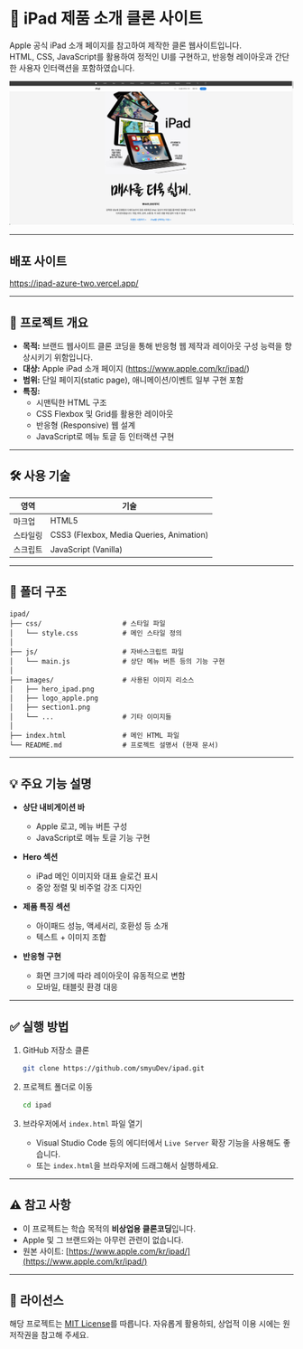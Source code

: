 # 🍎 iPad 제품 소개 클론 사이트

Apple 공식 iPad 소개 페이지를 참고하여 제작한 클론 웹사이트입니다.  
HTML, CSS, JavaScript를 활용하여 정적인 UI를 구현하고, 반응형 레이아웃과 간단한 사용자 인터랙션을 포함하였습니다.

![스크린샷](./images/screenshot_desktop.png) <!-- 프로젝트 이미지 있으면 해당 경로에 추가 -->

---
## 배포 사이트
https://ipad-azure-two.vercel.app/

---

## 📌 프로젝트 개요

- **목적:** 브랜드 웹사이트 클론 코딩을 통해 반응형 웹 제작과 레이아웃 구성 능력을 향상시키기 위함입니다.
- **대상:** Apple iPad 소개 페이지 (https://www.apple.com/kr/ipad/)
- **범위:** 단일 페이지(static page), 애니메이션/이벤트 일부 구현 포함
- **특징:**  
  - 시맨틱한 HTML 구조  
  - CSS Flexbox 및 Grid를 활용한 레이아웃  
  - 반응형 (Responsive) 웹 설계  
  - JavaScript로 메뉴 토글 등 인터랙션 구현  

---

## 🛠️ 사용 기술

| 영역       | 기술 |
|------------|------|
| 마크업     | HTML5 |
| 스타일링   | CSS3 (Flexbox, Media Queries, Animation) |
| 스크립트   | JavaScript (Vanilla) |

---

## 📂 폴더 구조

```
ipad/
├── css/                    # 스타일 파일
│   └── style.css           # 메인 스타일 정의
│
├── js/                     # 자바스크립트 파일
│   └── main.js             # 상단 메뉴 버튼 등의 기능 구현
│
├── images/                 # 사용된 이미지 리소스
│   ├── hero_ipad.png
│   ├── logo_apple.png
│   ├── section1.png
│   └── ...                 # 기타 이미지들
│
├── index.html              # 메인 HTML 파일
└── README.md               # 프로젝트 설명서 (현재 문서)
```

---

## 💡 주요 기능 설명

- **상단 내비게이션 바**  
  - Apple 로고, 메뉴 버튼 구성  
  - JavaScript로 메뉴 토글 기능 구현

- **Hero 섹션**  
  - iPad 메인 이미지와 대표 슬로건 표시  
  - 중앙 정렬 및 비주얼 강조 디자인

- **제품 특징 섹션**  
  - 아이패드 성능, 액세서리, 호환성 등 소개  
  - 텍스트 + 이미지 조합

- **반응형 구현**  
  - 화면 크기에 따라 레이아웃이 유동적으로 변함  
  - 모바일, 태블릿 환경 대응

---

## ✅ 실행 방법

1. GitHub 저장소 클론

   ```bash
   git clone https://github.com/smyuDev/ipad.git
   ```

2. 프로젝트 폴더로 이동

   ```bash
   cd ipad
   ```

3. 브라우저에서 `index.html` 파일 열기

   - Visual Studio Code 등의 에디터에서 `Live Server` 확장 기능을 사용해도 좋습니다.
   - 또는 `index.html`을 브라우저에 드래그해서 실행하세요.

---

## ⚠️ 참고 사항

- 이 프로젝트는 학습 목적의 **비상업용 클론코딩**입니다.
- Apple 및 그 브랜드와는 아무런 관련이 없습니다.
- 원본 사이트: [https://www.apple.com/kr/ipad/](https://www.apple.com/kr/ipad/)

---

## 📄 라이선스

해당 프로젝트는 [MIT License](LICENSE)를 따릅니다. 자유롭게 활용하되, 상업적 이용 시에는 원 저작권을 참고해 주세요.
